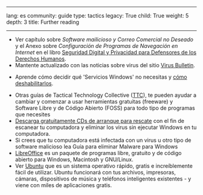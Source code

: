 

---

lang: es
community: guide
type: tactics
legacy: True
child: True
weight: 5
depth: 3
title: Further reading

---

<ul>
	<li>Ver capítulo sobre <i>Software mailicioso y Correo Comercial no Deseado</i> y el Anexo sobre <i>Configuración de Programas de Navegación en Internet</i> en el libro <a href="http://www.frontlinedefenders.org/esecman/" title="Digital Security and Privacy for Human Rights Defenders">Seguridad Digital y Privacidad para Defensores de los Derechos Humanos</a>.</li>
	<li>Mantente actualizado con las noticias sobre virus del sitio <a href="http://www.virusbtn.com/" title="Virus Bulletin">Virus Bulletin</a>.</li>
</ul>

<ul>
	<li>Aprende cómo decidir qué 'Servicios Windows' no necesitas y <a href="http://www.marksanborn.net/howto/turn-off-unnecessary-windows-services" title="Turn Off Unnecessary Windows Services">cómo deshabilitarlos</a>.</li>
</ul>

<ul>
	<li>Otras guías de Tactical Technology Collective (<a href="http://www.tacticaltech.org/" target="_blank" title="Tactical Technology Collective">TTC</a>), te pueden ayudar a cambiar y comenzar a usar herramientas gratuitas (freeware) y Software Libre y de Código Abierto (FOSS) para todo tipo de programas que necesites</li>
	<li><a href="http://www.askvg.com/download-free-bootable-rescue-cds-from-kaspersky-bitdefender-avira-f-secure-and-others/" title="Download FREE Bootable Rescue CDs">Descarga gratuitamente CDs de arranque para rescate</a> con el fin de escanear tu computadora y eliminar los virus sin ejecutar Windows en tu computadora.</li>
	<li>Si crees que tu computadora está infectada con un virus u otro tipo de software malicioso lea <a title="Guía para eliminar Malware para Windows">Guía para eliminar Malware para Windows</a></li>
	<li><a href="https://es.libreoffice.org/">LibreOffice</a> es un paquete de programas libre, gratuito y de código abierto para Windows, Macintosh y GNU/Linux.</li>
	<li>Ver <a href="http://www.ubuntu.com">Ubuntu</a> que es un sistema operativo rápido, gratis e increíblemente fácil de utilizar. Ubuntu funcionará con tus archivos, impresoras, cámaras, dispositivos de música y teléfonos inteligentes existentes - y viene con miles de aplicaciones gratis.</li>
</ul>

<p>&nbsp;</p>

<p>&nbsp;</p>

<p>&nbsp;</p>


